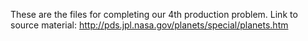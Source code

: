 These are the files for completing our 4th production problem. 
Link to source material:  http://pds.jpl.nasa.gov/planets/special/planets.htm

